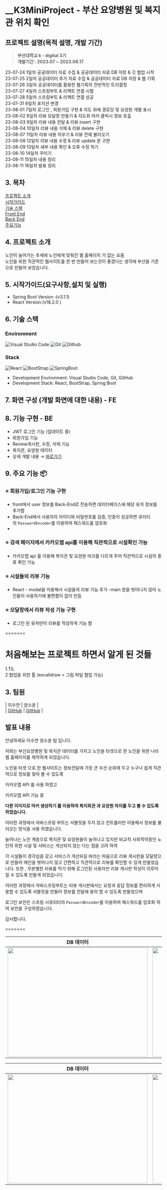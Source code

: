 
# __K3MiniProject - 부산 요양병원 및 복지관 위치 확인 

## 프로젝트 설명(목적 설명, 개발 기간)
> **부산대학교 k - digital 3기** <br/> **개발기간 : 2023.07 ~ 2023.08.17**


23-07-24 1일차 공공데이터 자료 수집 & 공공데이터 자료 DB 저장 & 깃 협업 시작 <br/>
23-07-25 2일차 공공데이터 추가 자료 수집 & 공공데이터 자료 DB 저장 & 웹 기획<br/>
23-07-26 3일차 공공데이터를 활용한 웹기획의 전반적인 트리결정<br/>
23-07-27 4일차 스프링부트 & 리액트 연결 시험 <br/>
23-07-28 5일차 스프링부트 & 리액트 연결 성공 <br/>
23-07-31 6일차 포지션 변경 <br/>
23-08-01 7일차 로그인 , 회원가입 구현 & 지도 위에 경로당 및 요양원 개별 표시 <br/>
23-08-02 8일차 리뷰 모달창 만들기 & 지도위 마커 클릭시 정보 호출 <br/>
23-08-03 9일차 리뷰 내용 전달 & 리뷰 insert 구현 <br/>
23-08-04 10일차 리뷰 내용 삭제  & 리뷰 delete 구현 <br/>
23-08-07 11일차 리뷰 내용 띄우기 & 리뷰 전체 불러오기 <br/>
23-08-08 12일차 리뷰 내용 수정 &  리뷰 update 문 구현<br/>
23-08-09 13일차 세부 내용 확인 & 오류 수정 하기 <br/>
23-08-10 14일차 꾸미기  <br/>
23-08-11 15일차 내용 정리  <br/>
23-08-11 16일차 발표 정리  <br/>






## 3. 목차 
[프로젝트 소개](#4-프로젝트-소개)  
[시작가이드](#5-시작가이드요구사항설치-및-실행)  
[기술 스택](#6-기술-스택)  
[Front End](#7-화면-구성-개발-화면에-대한-내용---fe)  
[Back End](#8-기능-구현---be)  
[주요기능](#9-주요-기능-📦) 



## 4. 프로젝트 소개

노인이 늘어가는 추세에  노인에게 맞춰진 웹 홈페이지 가 없는 요즘  
노인을 위한 직관적인 웹사이트를 한 번 만들어 보는것이 좋겠다는 생각에 부산을 기준으로 만들어 보았습니다.


## 5. 시작가이드(요구사항,설치 및 실행)

- Spring Boot Version :(v3.1.1)
- React Version:(v18.2.0 )



## 6. 기술 스택

### Environment
![Visual Studio Code](https://img.shields.io/badge/Visual%20Studio%20Code-007ACC?style=for-the-badge&logo=Visual%20Studio%20Code&logoColor=white)
![Git](https://img.shields.io/badge/Git-F05032?style=for-the-badge&logo=Git&logoColor=white)
![Github](https://img.shields.io/badge/GitHub-181717?style=for-the-badge&logo=GitHub&logoColor=white)    

### Stack
![React](https://img.shields.io/badge/React-20232A?style=for-the-badge&logo=react&logoColor=61DAFB)
![BootStrap](https://img.shields.io/badge/bootstrap-7952B3?style=for-the-badge&logo=bootstrap&logoColor=white)
![SpringBoot](https://img.shields.io/badge/spring-6DB33F?style=for-the-badge&logo=spring&logoColor=white)

+ Development Environment: Visual Studio Code, Git, GitHub
+ Development Stack: React, BootStrap, Spring Boot 


## 7. 화면 구성 (개발 화면에 대한 내용) - FE 

## 8. 기능 구현 - BE
- JWT 로그인 기능 (업데이트 중)
- 회원가입 기능
- Review게시판, 수정, 삭제 기능
- 복지관, 요양원 데이터
- 상세 개발 내용 → [바로가기](https://github.com/LEESUSUSUSU/kdigital_toyproject)

## 9. 주요 기능 📦

### ⭐️ 회원가입/로그인 기능 구현
- front에서 user 정보를 Back-End로 전송하면 데이터베이스에 해당 유저 정보를 추가함
- Back-End에서 사용자의 아이디와 비밀번호를 검증, 인증이 성공하면  큐리티의 `PasswordEncoder`를 이용하여 패스워드를 암호화
- 

### ⭐️ 검색 페이지에서 카카오맵 api를 이용해 직관적으로 시설확인 가능
- 카카오맵 api 를 이용해 복지관 및 요양원 마크를 다르게 주어 직관적으로 시설의 종류 확인 가능 

### ⭐️ 시설들의 리뷰 기능
- React - modal을 이용해서 시설들의 리뷰 기능 추가 
-main 창을 벗어나지 않아 노인들이 사용하기에 불편함이 없이 만듬

### ⭐️ 모달창에서 리뷰 작성 기능 구현
- 로그인 된 유저만이 리뷰를 작성하게 기능 함





=======
# 처음해보는 프로젝트 하면서 알게 된 것들
1.TIL <br/>
2.협업을 위한 툴 (excalidraw > 그림 파일 협업 가능)  <br/>


## 3. 팀원 
                       
|                         이수연                              |                           양소윤                 |             
| [GitHub](https://github.com/LEESUSUSUSU?tab=repositories)  | [GitHub](https://github.com/marine-yang-so-yun)  |




## 발표 내용

안녕하세요 이수연 양소윤 팀 입니다.

저희는 부산요양병원 및 복지관 데이터를 가지고  노인을 타겟으로 한  노인을 위한 나라 웹 홈페이지를 제작하게 되었습니다.

노인을 타겟 으로 한 웹사이트는 정보전달에 가장 큰 우선 순위에 두고 누구나 쉽게 직관적으로 정보를 찾아 볼 수 있도록

카카오맵 API 를 사용 하였고 

카카오맵 API 기능 중 

**다른 이미지로 마커 생성하기 를 이용하여  복지회관 과 요양원 차이를 두고 볼 수 있도록 하였습니다.**

이러한 과정에서 자바스프링 부트는 서블릿을 두지 않고 컨트롤러만 이용해서 정보를 불러오는 방식을 사용 하였습니다.

늘어나는 노인 계층으로 복지관 및 요양원들이 늘어나고 있지만 비교적 사회적약층인 노인의 위한 시설 및 서비스는 개선되지 않는 다는 점을 고려 하여

각 시설들이 경각심을 갖고 서비스가 개선되길 바라는 마음으로 리뷰 게시판을 모달창으로 만들어 메인을 벗어나지 않고 간편하고 직관적으로 리뷰를 확인할 수 있게 만들었습니다. 또한 , 무분별한 리뷰를 막기 위해 로그인된 사용자만 리뷰 게시판 작성이 이루어 질 수 있도록 만들게 되었습니다.

이러한 과정에서 자바스프링부트는  리뷰 게시판에서는   요청과 응답 정보를 편리하게 사용할 수 있도록 서블릿을 만들어 정보를 전달에 용의 할 수 있도록 만들었으며

로그인 보안은 스프링 시큐리티의 `PasswordEncoder`를 이용하여 패스워드를 암호화  하여 보안을 구성하였습니다.


감사합니다.






=======



| DB 데이터   |  DB 데이터    |
| :-------------------------------------------: | :------------: |
|  <img width="450" height="350"  src="https://github.com/LEESUSUSUSU/kdigital_toyproject/assets/129818934/97172e32-bb29-434a-8b59-0dc8f4cbe7f9"/> |  <img width="450" height="350" src="https://github.com/LEESUSUSUSU/kdigital_toyproject/assets/129818934/b092adb7-6610-43a3-b286-04559ee67472"/>|  

| DB 데이터  |  메인 페이지   |  
| :-------------------------------------------: | :------------: |
| <img width="450" height="350" src="https://github.com/LEESUSUSUSU/kdigital_toyproject/assets/129818934/0ad924e0-d327-456b-99dc-d5130cd08317"/>   |  <img width="450" height="350" src="https://github.com/LEESUSUSUSU/kdigital_toyproject/assets/129818934/c63def08-33bf-406c-b96d-bd2d162abd15"/>|

